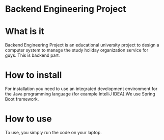 # Backend Engineering Project

# What is it
Backend Engineering Project is an educational university project
to design a computer system to manage the study holiday organization service
for guys. This is backend part.

# How to install
For installation you need to use an integrated development environment for the Java 
programming language (for example IntelliJ IDEA).We use Spring Boot framework.

# How to use
To use, you simply run the code on your laptop.
